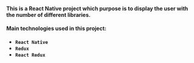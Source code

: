#### **This is a React Native project which purpose is to display the user with the number of different libraries.** 
#### **Main technologies used in this project:**
- **`React Native`** 
- **`Redux`** 
- **`React Redux`**
